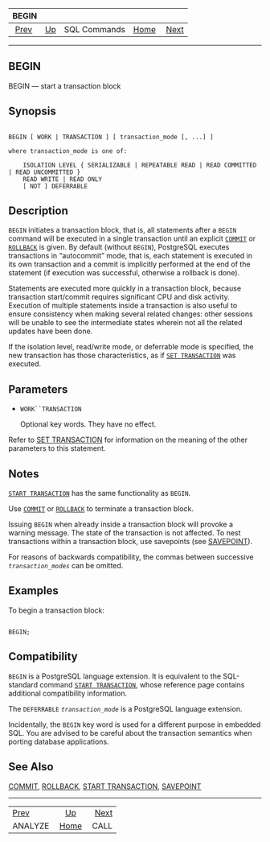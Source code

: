 <!--?xml version="1.0" encoding="UTF-8" standalone="no"?-->

|                BEGIN                |                                        |              |                                                       |                               |
| :---------------------------------: | :------------------------------------- | :----------: | ----------------------------------------------------: | ----------------------------: |
| [Prev](sql-analyze.html "ANALYZE")  | [Up](sql-commands.html "SQL Commands") | SQL Commands | [Home](index.html "PostgreSQL 17devel Documentation") |  [Next](sql-call.html "CALL") |

***

## BEGIN

BEGIN — start a transaction block

## Synopsis

```

BEGIN [ WORK | TRANSACTION ] [ transaction_mode [, ...] ]

where transaction_mode is one of:

    ISOLATION LEVEL { SERIALIZABLE | REPEATABLE READ | READ COMMITTED | READ UNCOMMITTED }
    READ WRITE | READ ONLY
    [ NOT ] DEFERRABLE
```

## Description

`BEGIN` initiates a transaction block, that is, all statements after a `BEGIN` command will be executed in a single transaction until an explicit [`COMMIT`](sql-commit.html "COMMIT") or [`ROLLBACK`](sql-rollback.html "ROLLBACK") is given. By default (without `BEGIN`), PostgreSQL executes transactions in “autocommit” mode, that is, each statement is executed in its own transaction and a commit is implicitly performed at the end of the statement (if execution was successful, otherwise a rollback is done).

Statements are executed more quickly in a transaction block, because transaction start/commit requires significant CPU and disk activity. Execution of multiple statements inside a transaction is also useful to ensure consistency when making several related changes: other sessions will be unable to see the intermediate states wherein not all the related updates have been done.

If the isolation level, read/write mode, or deferrable mode is specified, the new transaction has those characteristics, as if [`SET TRANSACTION`](sql-set-transaction.html "SET TRANSACTION") was executed.

## Parameters

* `WORK``TRANSACTION`

    Optional key words. They have no effect.

Refer to [SET TRANSACTION](sql-set-transaction.html "SET TRANSACTION") for information on the meaning of the other parameters to this statement.

## Notes

[`START TRANSACTION`](sql-start-transaction.html "START TRANSACTION") has the same functionality as `BEGIN`.

Use [`COMMIT`](sql-commit.html "COMMIT") or [`ROLLBACK`](sql-rollback.html "ROLLBACK") to terminate a transaction block.

Issuing `BEGIN` when already inside a transaction block will provoke a warning message. The state of the transaction is not affected. To nest transactions within a transaction block, use savepoints (see [SAVEPOINT](sql-savepoint.html "SAVEPOINT")).

For reasons of backwards compatibility, the commas between successive *`transaction_modes`* can be omitted.

## Examples

To begin a transaction block:

```

BEGIN;
```

## Compatibility

`BEGIN` is a PostgreSQL language extension. It is equivalent to the SQL-standard command [`START TRANSACTION`](sql-start-transaction.html "START TRANSACTION"), whose reference page contains additional compatibility information.

The `DEFERRABLE` *`transaction_mode`* is a PostgreSQL language extension.

Incidentally, the `BEGIN` key word is used for a different purpose in embedded SQL. You are advised to be careful about the transaction semantics when porting database applications.

## See Also

[COMMIT](sql-commit.html "COMMIT"), [ROLLBACK](sql-rollback.html "ROLLBACK"), [START TRANSACTION](sql-start-transaction.html "START TRANSACTION"), [SAVEPOINT](sql-savepoint.html "SAVEPOINT")

***

|                                     |                                                       |                               |
| :---------------------------------- | :---------------------------------------------------: | ----------------------------: |
| [Prev](sql-analyze.html "ANALYZE")  |         [Up](sql-commands.html "SQL Commands")        |  [Next](sql-call.html "CALL") |
| ANALYZE                             | [Home](index.html "PostgreSQL 17devel Documentation") |                          CALL |
